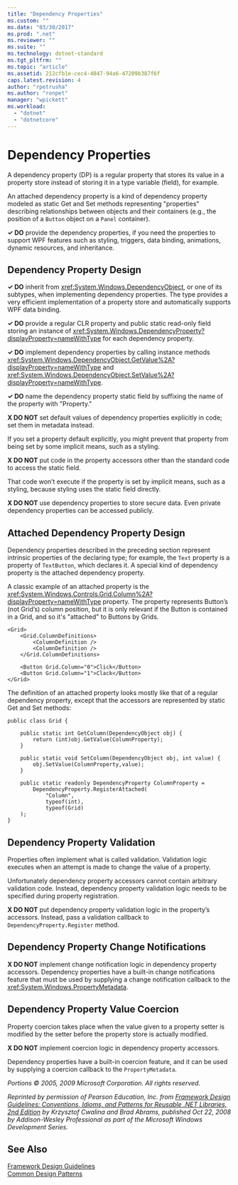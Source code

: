 ```yaml
---
title: "Dependency Properties"
ms.custom: ""
ms.date: "03/30/2017"
ms.prod: ".net"
ms.reviewer: ""
ms.suite: ""
ms.technology: dotnet-standard
ms.tgt_pltfrm: ""
ms.topic: "article"
ms.assetid: 212cfb1e-cec4-4047-94a6-47209b387f6f
caps.latest.revision: 4
author: "rpetrusha"
ms.author: "ronpet"
manager: "wpickett"
ms.workload: 
  - "dotnet"
  - "dotnetcore"
---
```

# Dependency Properties
A dependency property (DP) is a regular property that stores its value in a property store instead of storing it in a type variable (field), for example.  
  
 An attached dependency property is a kind of dependency property modeled as static Get and Set methods representing "properties" describing relationships between objects and their containers (e.g., the position of a `Button` object on a `Panel` container).  
  
 **✓ DO** provide the dependency properties, if you need the properties to support WPF features such as styling, triggers, data binding, animations, dynamic resources, and inheritance.  
  
## Dependency Property Design  
 **✓ DO** inherit from <xref:System.Windows.DependencyObject>, or one of its subtypes, when implementing dependency properties. The type provides a very efficient implementation of a property store and automatically supports WPF data binding.  
  
 **✓ DO** provide a regular CLR property and public static read-only field storing an instance of <xref:System.Windows.DependencyProperty?displayProperty=nameWithType> for each dependency property.  
  
 **✓ DO** implement dependency properties by calling instance methods <xref:System.Windows.DependencyObject.GetValue%2A?displayProperty=nameWithType> and <xref:System.Windows.DependencyObject.SetValue%2A?displayProperty=nameWithType>.  
  
 **✓ DO** name the dependency property static field by suffixing the name of the property with "Property."  
  
 **X DO NOT** set default values of dependency properties explicitly in code; set them in metadata instead.  
  
 If you set a property default explicitly, you might prevent that property from being set by some implicit means, such as a styling.  
  
 **X DO NOT** put code in the property accessors other than the standard code to access the static field.  
  
 That code won’t execute if the property is set by implicit means, such as a styling, because styling uses the static field directly.  
  
 **X DO NOT** use dependency properties to store secure data. Even private dependency properties can be accessed publicly.  
  
## Attached Dependency Property Design  
 Dependency properties described in the preceding section represent intrinsic properties of the declaring type; for example, the `Text` property is a property of `TextButton`, which declares it. A special kind of dependency property is the attached dependency property.  
  
 A classic example of an attached property is the <xref:System.Windows.Controls.Grid.Column%2A?displayProperty=nameWithType> property. The property represents Button’s (not Grid’s) column position, but it is only relevant if the Button is contained in a Grid, and so it's "attached" to Buttons by Grids.  
  
```  
<Grid>  
    <Grid.ColumnDefinitions>  
        <ColumnDefinition />  
        <ColumnDefinition />  
    </Grid.ColumnDefinitions>  
  
    <Button Grid.Column="0">Click</Button>  
    <Button Grid.Column="1">Clack</Button>  
</Grid>  
```  
  
 The definition of an attached property looks mostly like that of a regular dependency property, except that the accessors are represented by static Get and Set methods:  
  
```  
public class Grid {  
  
    public static int GetColumn(DependencyObject obj) {  
        return (int)obj.GetValue(ColumnProperty);  
    }  
  
    public static void SetColumn(DependencyObject obj, int value) {  
        obj.SetValue(ColumnProperty,value);  
    }  
  
    public static readonly DependencyProperty ColumnProperty =  
        DependencyProperty.RegisterAttached(  
            "Column",  
            typeof(int),  
            typeof(Grid)  
    );  
}  
```  
  
## Dependency Property Validation  
 Properties often implement what is called validation. Validation logic executes when an attempt is made to change the value of a property.  
  
 Unfortunately dependency property accessors cannot contain arbitrary validation code. Instead, dependency property validation logic needs to be specified during property registration.  
  
 **X DO NOT** put dependency property validation logic in the property’s accessors. Instead, pass a validation callback to `DependencyProperty.Register` method.  
  
## Dependency Property Change Notifications  
 **X DO NOT** implement change notification logic in dependency property accessors. Dependency properties have a built-in change notifications feature that must be used by supplying a change notification callback to the <xref:System.Windows.PropertyMetadata>.  
  
## Dependency Property Value Coercion  
 Property coercion takes place when the value given to a property setter is modified by the setter before the property store is actually modified.  
  
 **X DO NOT** implement coercion logic in dependency property accessors.  
  
 Dependency properties have a built-in coercion feature, and it can be used by supplying a coercion callback to the `PropertyMetadata`.  
  
 *Portions © 2005, 2009 Microsoft Corporation. All rights reserved.*  
  
 *Reprinted by permission of Pearson Education, Inc. from [Framework Design Guidelines: Conventions, Idioms, and Patterns for Reusable .NET Libraries, 2nd Edition](http://www.informit.com/store/framework-design-guidelines-conventions-idioms-and-9780321545619) by Krzysztof Cwalina and Brad Abrams, published Oct 22, 2008 by Addison-Wesley Professional as part of the Microsoft Windows Development Series.*  
  
## See Also  
 [Framework Design Guidelines](index.md)  
 [Common Design Patterns](common-design-patterns.md)
